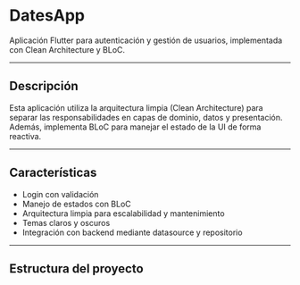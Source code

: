 # DatesApp

Aplicación Flutter para autenticación y gestión de usuarios, implementada con Clean Architecture y BLoC.

---

## Descripción

Esta aplicación utiliza la arquitectura limpia (Clean Architecture) para separar las responsabilidades en capas de dominio, datos y presentación. Además, implementa BLoC para manejar el estado de la UI de forma reactiva.

---

## Características

- Login con validación
- Manejo de estados con BLoC
- Arquitectura limpia para escalabilidad y mantenimiento
- Temas claros y oscuros
- Integración con backend mediante datasource y repositorio

---

## Estructura del proyecto

